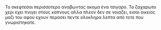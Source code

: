 Το σκεφτεσαι περισσοτερο αναβωντας ακομα ένα τσιγαρο. Το ζαχαρωτο χερι εχει πνιγει στους καπνους αλλα πλεον δεν σε νοιαζει, εισαι οικειος μαζι του αφου εχουν περασει πεντε ολοκληρα λεπτα από τοτε που γνωριστηκατε. 